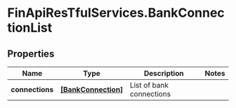 # FinApiResTfulServices.BankConnectionList

## Properties
Name | Type | Description | Notes
------------ | ------------- | ------------- | -------------
**connections** | [**[BankConnection]**](BankConnection.md) | List of bank connections | 


